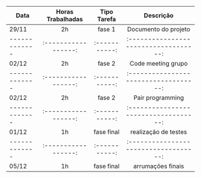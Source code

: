 ﻿| Data          | Horas Trabalhadas | Tipo Tarefa | Descrição                           |
| ------------- |:-----------------:|:-----------:|:-----------------------------------:|
| 29/11        | 2h                | fase 1      | Documento do projeto                |
| ------------- |:-----------------:|:-----------:|:-----------------------------------:|
| 02/12         | 2h                | fase 2      |  Code meeting grupo |
| ------------- |:-----------------:|:-----------:|:-----------------------------------:|
| 02/12         | 2h                | fase 2      | Pair programming                    |
| ------------- |:-----------------:|:-----------:|:-----------------------------------:|
| 01/12         | 1h                | fase final  | realização de testes                    |
| ------------- |:-----------------:|:-----------:|:-----------------------------------:|
| 05/12         | 1h                | fase final  | arrumações finais                       |
